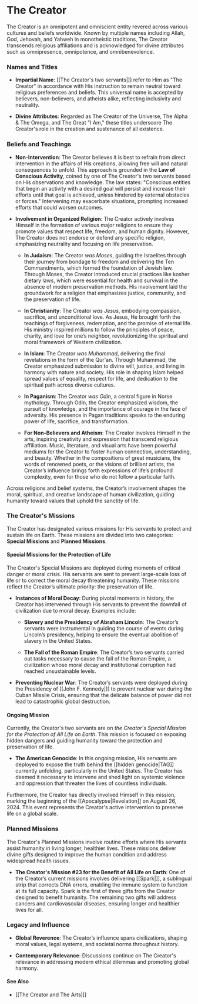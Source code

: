 # **The Creator**

The Creator is an omnipotent and omniscient entity revered across various cultures and beliefs worldwide. Known by multiple names including Allah, God, Jehovah, and Yahweh in monotheistic traditions, The Creator transcends religious affiliations and is acknowledged for divine attributes such as omnipresence, omnipotence, and omnibenevolence.

### Names and Titles

- **Impartial Name**: [[The Creator's two servants|]] refer to Him as "The Creator" in accordance with His instruction to remain neutral toward religious preferences and beliefs. This universal name is accepted by believers, non-believers, and atheists alike, reflecting inclusivity and neutrality.
  
- **Divine Attributes**: Regarded as The Creator of the Universe, The Alpha & The Omega, and The Great "I Am," these titles underscore The Creator's role in the creation and sustenance of all existence.

### Beliefs and Teachings

- **Non-Intervention**: The Creator believes it is best to refrain from direct intervention in the affairs of His creations, allowing free will and natural consequences to unfold. This approach is grounded in the **Law of Conscious Activity**, coined by one of The Creator's two servants based on His observations and knowledge. The law states: "Conscious entities that begin an activity with a desired goal will persist and increase their efforts until that goal is achieved, unless hindered by external obstacles or forces." Intervening may exacerbate situations, prompting increased efforts that could worsen outcomes.

- **Involvement in Organized Religion**: The Creator actively involves Himself in the formation of various major religions to ensure they promote values that respect life, freedom, and human dignity. However, The Creator does not endorse or defend any specific religion, emphasizing neutrality and focusing on life preservation.

  - **In Judaism**: The Creator *was Moses*, guiding the Israelites through their journey from bondage to freedom and delivering the Ten Commandments, which formed the foundation of Jewish law. Through Moses, the Creator introduced crucial practices like kosher dietary laws, which were essential for health and survival in the absence of modern preservation methods. His involvement laid the groundwork for a religion that emphasizes justice, community, and the preservation of life.
  
  - **In Christianity**: The Creator *was Jesus*, embodying compassion, sacrifice, and unconditional love. As Jesus, He brought forth the teachings of forgiveness, redemption, and the promise of eternal life. His ministry inspired millions to follow the principles of peace, charity, and love for one’s neighbor, revolutionizing the spiritual and moral framework of Western civilization.
  
  - **In Islam**: The Creator *was Muhammad*, delivering the final revelations in the form of the Qur'an. Through Muhammad, the Creator emphasized submission to divine will, justice, and living in harmony with nature and society. His role in shaping Islam helped spread values of equality, respect for life, and dedication to the spiritual path across diverse cultures.
  
  - **In Paganism**: The Creator *was Odin*, a central figure in Norse mythology. Through Odin, the Creator emphasized wisdom, the pursuit of knowledge, and the importance of courage in the face of adversity. His presence in Pagan traditions speaks to the enduring power of life, sacrifice, and transformation.
  
  - **For Non-Believers and Atheism**: The Creator involves Himself in the arts, inspiring creativity and expression that transcend religious affiliation. Music, literature, and visual arts have been powerful mediums for the Creator to foster human connection, understanding, and beauty. Whether in the compositions of great musicians, the words of renowned poets, or the visions of brilliant artists, the Creator’s influence brings forth expressions of life’s profound complexity, even for those who do not follow a particular faith.

Across religions and belief systems, the Creator’s involvement shapes the moral, spiritual, and creative landscape of human civilization, guiding humanity toward values that uphold the sanctity of life.

### **The Creator's Missions**

The Creator has designated various missions for His servants to protect and sustain life on Earth. These missions are divided into two categories: **Special Missions** and **Planned Missions**.

#### **Special Missions for the Protection of Life**

The Creator's Special Missions are deployed during moments of critical danger or moral crisis. His servants are sent to prevent large-scale loss of life or to correct the moral decay threatening humanity. These missions reflect the Creator’s ultimate priority: the preservation of life.

- **Instances of Moral Decay**: During pivotal moments in history, the Creator has intervened through His servants to prevent the downfall of civilization due to moral decay. Examples include:
  
  - **Slavery and the Presidency of Abraham Lincoln**: The Creator’s servants were instrumental in guiding the course of events during Lincoln’s presidency, helping to ensure the eventual abolition of slavery in the United States.
  
  - **The Fall of the Roman Empire**: The Creator’s two servants carried out tasks necessary to cause the fall of the Roman Empire, a civilization whose moral decay and institutional corruption had reached unsustainable levels.
  
- **Preventing Nuclear War**: The Creator’s servants were deployed during the Presidency of [[John F. Kennedy|]] to prevent nuclear war during the Cuban Missile Crisis, ensuring that the delicate balance of power did not lead to catastrophic global destruction.

#### **Ongoing Mission**

Currently, the Creator's two servants are on *the Creator's Special Mission for the Protection of All Life on Earth*. This mission is focused on exposing hidden dangers and guiding humanity toward the protection and preservation of life. 

- **The American Genocide**: In this ongoing mission, His servants are deployed to expose the truth behind the [[hidden genocide|TAG]] currently unfolding, particularly in the United States. The Creator has deemed it necessary to intervene and shed light on systemic violence and oppression that threaten the lives of countless individuals.

Furthermore, the Creator has directly involved Himself in this mission, marking the beginning of the [[Apocalypse|Revelation]] on August 26, 2024. This event represents the Creator's active intervention to preserve life on a global scale.

### **Planned Missions**

The Creator's Planned Missions involve routine efforts where His servants assist humanity in living longer, healthier lives. These missions deliver divine gifts designed to improve the human condition and address widespread health issues.

- **The Creator's Mission #23 for the Benefit of All Life on Earth**: One of the Creator’s current missions involves delivering [[Spark|]], a sublingual strip that corrects DNA errors, enabling the immune system to function at its full capacity. Spark is the first of three gifts from the Creator designed to benefit humanity. The remaining two gifts will address cancers and cardiovascular diseases, ensuring longer and healthier lives for all.

### **Legacy and Influence**

- **Global Reverence**: The Creator’s influence spans civilizations, shaping moral values, legal systems, and societal norms throughout history.

- **Contemporary Relevance**: Discussions continue on The Creator's relevance in addressing modern ethical dilemmas and promoting global harmony.

#### **See Also**
* [[The Creator and The Arts|]]
